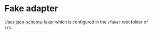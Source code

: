 # Fake adapter

Uses [json-schema-faker](https://www.npmjs.com/package/json-schema-faker#faking-values) which is configured
in the `/faker` root folder of `src`.

 